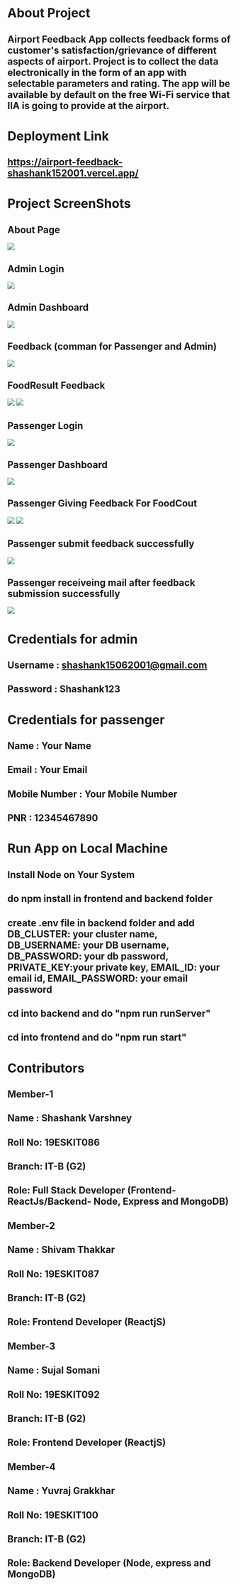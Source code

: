 
# About Project
## Airport Feedback App collects feedback forms of customer's satisfaction/grievance of different aspects of airport. Project is to collect the data electronically in the form of an app with selectable parameters and rating. The app will be available by default on the free Wi-Fi service that IIA is going to provide at the airport.

# Deployment Link
## https://airport-feedback-shashank152001.vercel.app/

# Project ScreenShots

## About Page
<img src="Final_Project_SS/about.jpg">

## Admin Login
<img src="Final_Project_SS/admin1.jpg">

## Admin Dashboard
<img src="Final_Project_SS/admin2.jpg">

## Feedback (comman for Passenger and Admin)
<img src="Final_Project_SS/admin3.jpg">

## FoodResult Feedback
<img src="Final_Project_SS/admin4.jpg">
<img src="Final_Project_SS/admin5.jpg">
 
 
 ## Passenger Login
 <img src="Final_Project_SS/project1.jpg">
 
 ## Passenger Dashboard
  <img src="Final_Project_SS/project3.jpg">
 
  ## Passenger Giving Feedback For FoodCout
  <img src="Final_Project_SS/project5.jpg">
  <img src="Final_Project_SS/project7.jpg">
  
  ## Passenger submit feedback successfully
  <img src="Final_Project_SS/project8.jpg">

  ## Passenger receiveing mail after feedback submission successfully
  <img src="Final_Project_SS/mail.jpg">

# Credentials for admin
## Username : shashank15062001@gmail.com
## Password : Shashank123

# Credentials for passenger
## Name : Your Name
## Email : Your Email
## Mobile Number : Your Mobile Number
## PNR : 12345467890 

# Run App on Local Machine
## Install Node on Your System
## do npm install in frontend and backend folder
## create .env file in backend folder and add DB_CLUSTER: your cluster name, DB_USERNAME: your DB username, DB_PASSWORD: your db password, PRIVATE_KEY:your private key, EMAIL_ID: your email id, EMAIL_PASSWORD: your email password
## cd into backend and do "npm run runServer"
## cd into frontend and do "npm run start"

# Contributors
## Member-1
## Name : Shashank Varshney
## Roll No: 19ESKIT086
## Branch: IT-B (G2)
## Role: Full Stack Developer (Frontend- ReactJs/Backend- Node, Express and MongoDB)

## Member-2
## Name : Shivam Thakkar
## Roll No: 19ESKIT087
## Branch: IT-B (G2)
## Role: Frontend Developer (ReactjS)


## Member-3
## Name : Sujal Somani
## Roll No: 19ESKIT092
## Branch: IT-B (G2)
## Role: Frontend Developer (ReactjS)


## Member-4
## Name : Yuvraj Grakkhar
## Roll No: 19ESKIT100
## Branch: IT-B (G2)
## Role: Backend Developer (Node, express and MongoDB)


